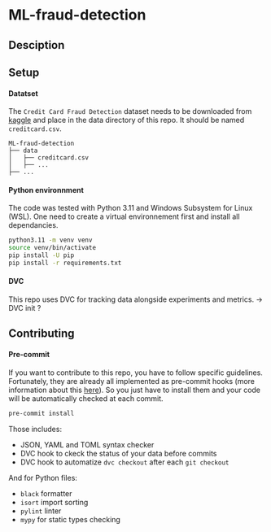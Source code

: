# ML-fraud-detection

## Desciption

## Setup

#### Datatset
The `Credit Card Fraud Detection` dataset needs to be downloaded from [kaggle](https://www.kaggle.com/datasets/mlg-ulb/creditcardfraud) and place in the data directory of this repo. It should be named `creditcard.csv`.
```
ML-fraud-detection
├── data
│   ├── creditcard.csv
│   ├── ...
├── ...
```

#### Python environnment
The code was tested with Python 3.11 and Windows Subsystem for Linux (WSL). One need to create a virtual environnement first and install all dependancies.
```bash
python3.11 -m venv venv
source venv/bin/activate
pip install -U pip
pip install -r requirements.txt
```

#### DVC
This repo uses DVC for tracking data alongside experiments and metrics.
-> DVC init ?


## Contributing
#### Pre-commit
If you want to contribute to this repo, you have to follow specific guidelines. Fortunately, they are already all implemented as pre-commit hooks (more information about this [here](https://pre-commit.com)). So you just have to install them and your code will be automatically checked at each commit.
```bash
pre-commit install
```
Those includes:
- JSON, YAML and TOML syntax checker
- DVC hook to ckeck the status of your data before commits
- DVC hook to automatize `dvc checkout` after each `git checkout`

And for Python files:
- `black` formatter
- `isort` import sorting
- `pylint` linter
- `mypy` for static types checking
